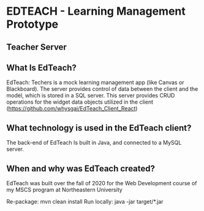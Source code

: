 # EDTEACH - Learning Management Prototype
## Teacher Server

## What Is EdTeach?
EdTeach: Techers is a mock learning management app (like Canvas or Blackboard). The server provides control of data between the client and the model, which is stored in a SQL server. This server provides CRUD operations for the widget data objects utilized in the client (https://github.com/whysgai/EdTeach_Client_React)

## What technology is used in the EdTeach client?
The back-end of EdTeach Is built in Java, and connected to a MySQL server.

## When and why was EdTeach created?
EdTeach was built over the fall of 2020 for the Web Development course of my MSCS program at Northeastern University

Re-package: mvn clean install
Run locally: java -jar target/*.jar
